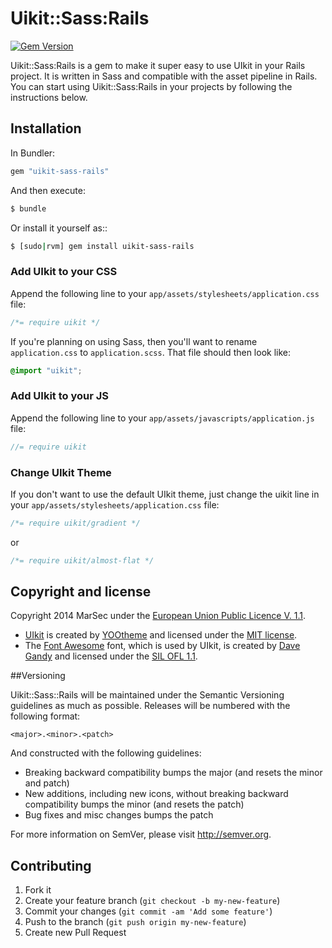 # Uikit::Sass:Rails

[![Gem Version](https://badge.fury.io/rb/uikit-sass-rails.png)](http://badge.fury.io/rb/uikit-sass-rails)

Uikit::Sass:Rails is a gem to make it super easy to use UIkit in your Rails project. It is written in Sass and compatible with the asset pipeline in Rails. You can start using Uikit::Sass:Rails in your projects by following the instructions below.

## Installation

In Bundler:
```ruby
gem "uikit-sass-rails"
```

And then execute:
```bash
$ bundle
```

Or install it yourself as::
```bash
$ [sudo|rvm] gem install uikit-sass-rails
```

### Add UIkit to your CSS

Append the following line to your `app/assets/stylesheets/application.css` file:
```css
/*= require uikit */
```

If you're planning on using Sass, then you'll want to rename `application.css` to `application.scss`. That file should then look like:
```css
@import "uikit";
```

### Add UIkit to your JS

Append the following line to your `app/assets/javascripts/application.js` file:
```javascript
//= require uikit
```

### Change UIkit Theme
If you don't want to use the default UIkit theme, just change the uikit line in your `app/assets/stylesheets/application.css` file:
```css
/*= require uikit/gradient */
```
or
```css
/*= require uikit/almost-flat */
```

## Copyright and license
Copyright 2014 MarSec under the [European Union Public Licence V. 1.1](http://opensource.org/licenses/EUPL-1.1).

* [UIkit](http://www.getuikit.com) is created by [YOOtheme](http://www.yootheme.com) and licensed under the [MIT license](http://opensource.org/licenses/MIT).
* The [Font Awesome](http://fontawesome.io) font, which is used by UIkit, is created by [Dave Gandy](https://github.com/davegandy) and licensed under the [SIL OFL 1.1](http://scripts.sil.org/OFL).

##Versioning

Uikit::Sass::Rails will be maintained under the Semantic Versioning guidelines as much as possible. Releases will be numbered with the following format:

`<major>.<minor>.<patch>`

And constructed with the following guidelines:

* Breaking backward compatibility bumps the major (and resets the minor and patch)
* New additions, including new icons, without breaking backward compatibility bumps the minor (and resets the patch)
* Bug fixes and misc changes bumps the patch

For more information on SemVer, please visit http://semver.org.

## Contributing
1. Fork it
2. Create your feature branch (`git checkout -b my-new-feature`)
3. Commit your changes (`git commit -am 'Add some feature'`)
4. Push to the branch (`git push origin my-new-feature`)
5. Create new Pull Request
